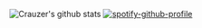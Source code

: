
![Crauzer's github stats](https://github-readme-stats.vercel.app/api?username=crauzer&show_icons=true&theme=radical)
[![spotify-github-profile](https://spotify-github-profile.vercel.app/api/view?uid=11143182816&cover_image=true)](https://github.com/kittinan/spotify-github-profile)
